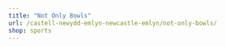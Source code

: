 ```yaml
---
title: "Not Only Bowls"
url: /castell-newydd-emlyn-newcastle-emlyn/not-only-bowls/
shop: sports
---
```

